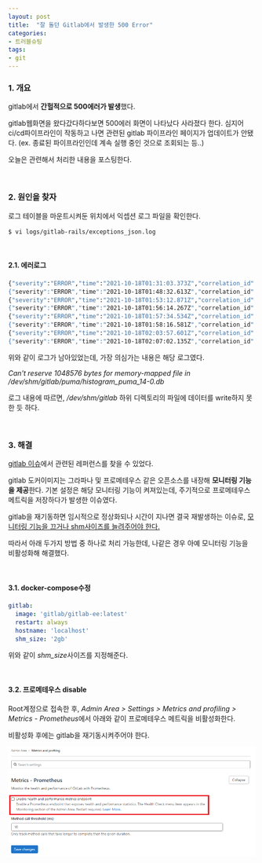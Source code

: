```yaml
---
layout: post
title:  "잘 돌던 Gitlab에서 발생한 500 Error"
categories:
- 트러블슈팅
tags:
- git
---
```


### 1. 개요
gitlab에서 **간헐적으로 500에러가 발생**했다.

gitlab웹화면을 왔다갔다하다보면 500에러 화면이 나타났다 사라졌다 한다.
심지어 ci/cd파이프라인이 작동하고 나면 관련된 gitlab 파이프라인 페이지가 업데이트가 안됐다. 
(ex. 종료된 파이프라인인데 계속 실행 중인 것으로 조회되는 등..)

오늘은 관련해서 처리한 내용을 포스팅한다.

<br/>

### 2. 원인을 찾자
로그 테이블을 마운트시켜둔 위치에서 익셉션 로그 파일을 확인한다.
```
$ vi logs/gitlab-rails/exceptions_json.log
```

<br/>

#### 2.1. 에러로그
```bash
{"severity":"ERROR","time":"2021-10-18T01:31:03.373Z","correlation_id":null,"exception.class":"IOError","exception.message":"Can't reserve 1048576 bytes for memory-mapped file in /dev/shm/gitlab/puma/histogram_puma_14-0.db","exception.backtrace":["config/initializers/7_prometheus_metrics.rb:62:in `block in \u003ctop (required)\u003e'","lib/gitlab/cluster/lifecycle_events.rb:151:in `block in call'","lib/gitlab/cluster/lifecycle_events.rb:150:in `each'","lib/gitlab/cluster/lifecycle_events.rb:150:in `call'","lib/gitlab/cluster/lifecycle_events.rb:115:in `do_worker_start'"],"user.username":null,"tags.program":"web","tags.locale":"en","tags.feature_category":null,"tags.correlation_id":null}
{"severity":"ERROR","time":"2021-10-18T01:48:32.613Z","correlation_id":null,"exception.class":"IOError","exception.message":"Can't reserve 1048576 bytes for memory-mapped file in /dev/shm/gitlab/puma/histogram_puma_9-0.db","exception.backtrace":["config/initializers/7_prometheus_metrics.rb:62:in `block in \u003ctop (required)\u003e'","lib/gitlab/cluster/lifecycle_events.rb:151:in `block in call'","lib/gitlab/cluster/lifecycle_events.rb:150:in `each'","lib/gitlab/cluster/lifecycle_events.rb:150:in `call'","lib/gitlab/cluster/lifecycle_events.rb:115:in `do_worker_start'"],"user.username":null,"tags.program":"web","tags.locale":"en","tags.feature_category":null,"tags.correlation_id":null}
{"severity":"ERROR","time":"2021-10-18T01:53:12.871Z","correlation_id":null,"exception.class":"IOError","exception.message":"Can't reserve 1048576 bytes for memory-mapped file in /dev/shm/gitlab/puma/histogram_puma_24-0.db","exception.backtrace":["config/initializers/7_prometheus_metrics.rb:62:in `block in \u003ctop (required)\u003e'","lib/gitlab/cluster/lifecycle_events.rb:151:in `block in call'","lib/gitlab/cluster/lifecycle_events.rb:150:in `each'","lib/gitlab/cluster/lifecycle_events.rb:150:in `call'","lib/gitlab/cluster/lifecycle_events.rb:115:in `do_worker_start'"],"user.username":null,"tags.program":"web","tags.locale":"en","tags.feature_category":null,"tags.correlation_id":null}
{"severity":"ERROR","time":"2021-10-18T01:56:14.267Z","correlation_id":null,"exception.class":"IOError","exception.message":"Can't reserve 1048576 bytes for memory-mapped file in /dev/shm/gitlab/puma/histogram_puma_37-0.db","exception.backtrace":["config/initializers/7_prometheus_metrics.rb:62:in `block in \u003ctop (required)\u003e'","lib/gitlab/cluster/lifecycle_events.rb:151:in `block in call'","lib/gitlab/cluster/lifecycle_events.rb:150:in `each'","lib/gitlab/cluster/lifecycle_events.rb:150:in `call'","lib/gitlab/cluster/lifecycle_events.rb:115:in `do_worker_start'"],"user.username":null,"tags.program":"web","tags.locale":"en","tags.feature_category":null,"tags.correlation_id":null}
{"severity":"ERROR","time":"2021-10-18T01:57:34.534Z","correlation_id":null,"exception.class":"IOError","exception.message":"Can't reserve 1048576 bytes for memory-mapped file in /dev/shm/gitlab/puma/histogram_puma_19-0.db","exception.backtrace":["config/initializers/7_prometheus_metrics.rb:62:in `block in \u003ctop (required)\u003e'","lib/gitlab/cluster/lifecycle_events.rb:151:in `block in call'","lib/gitlab/cluster/lifecycle_events.rb:150:in `each'","lib/gitlab/cluster/lifecycle_events.rb:150:in `call'","lib/gitlab/cluster/lifecycle_events.rb:115:in `do_worker_start'"],"user.username":null,"tags.program":"web","tags.locale":"en","tags.feature_category":null,"tags.correlation_id":null}
{"severity":"ERROR","time":"2021-10-18T01:58:16.581Z","correlation_id":null,"exception.class":"IOError","exception.message":"Can't reserve 1048576 bytes for memory-mapped file in /dev/shm/gitlab/puma/histogram_puma_29-0.db","exception.backtrace":["config/initializers/7_prometheus_metrics.rb:62:in `block in \u003ctop (required)\u003e'","lib/gitlab/cluster/lifecycle_events.rb:151:in `block in call'","lib/gitlab/cluster/lifecycle_events.rb:150:in `each'","lib/gitlab/cluster/lifecycle_events.rb:150:in `call'","lib/gitlab/cluster/lifecycle_events.rb:115:in `do_worker_start'"],"user.username":null,"tags.program":"web","tags.locale":"en","tags.feature_category":null,"tags.correlation_id":null}
{"severity":"ERROR","time":"2021-10-18T02:03:57.601Z","correlation_id":null,"exception.class":"IOError","exception.message":"Can't reserve 1048576 bytes for memory-mapped file in /dev/shm/gitlab/puma/histogram_puma_31-0.db","exception.backtrace":["config/initializers/7_prometheus_metrics.rb:62:in `block in \u003ctop (required)\u003e'","lib/gitlab/cluster/lifecycle_events.rb:151:in `block in call'","lib/gitlab/cluster/lifecycle_events.rb:150:in `each'","lib/gitlab/cluster/lifecycle_events.rb:150:in `call'","lib/gitlab/cluster/lifecycle_events.rb:115:in `do_worker_start'"],"user.username":null,"tags.program":"web","tags.locale":"en","tags.feature_category":null,"tags.correlation_id":null}
{"severity":"ERROR","time":"2021-10-18T02:07:02.135Z","correlation_id":null,"exception.class":"IOError","exception.message":"Can't reserve 1048576 bytes for memory-mapped file in /dev/shm/gitlab/puma/histogram_puma_58-0.db","exception.backtrace":["config/initializers/7_prometheus_metrics.rb:62:in `block in \u003ctop (required)\u003e'","lib/gitlab/cluster/lifecycle_events.rb:151:in `block in call'","lib/gitlab/cluster/lifecycle_events.rb:150:in `each'","lib/gitlab/cluster/lifecycle_events.rb:150:in `call'","lib/gitlab/cluster/lifecycle_events.rb:115:in `do_worker_start'"],"user.username":null,"tags.program":"web","tags.locale":"en","tags.feature_category":null,"tags.correlation_id":null}
```
위와 같이 로그가 남아있었는데, 가장 의심가는 내용은 해당 로그였다.

<var>Can't reserve 1048576 bytes for memory-mapped file in /dev/shm/gitlab/puma/histogram_puma_14-0.db</var>

로그 내용에 따르면, <var>/dev/shm/gitlab</var> 하위 디렉토리의 파일에 데이터를 write하지 못한 듯 하다.

<br/>

### 3. 해결
[gitlab 이슈](https://gitlab.com/gitlab-org/omnibus-gitlab/-/issues/5476)에서 관련된 레퍼런스를 찾을 수 있었다.

gitlab 도커이미지는 그라파나 및 프로메테우스 같은 오픈소스를 내장해 **모니터링 기능을 제공**한다.
기본 설정은 해당 모니터링 기능이 켜져있는데, 주기적으로 프로메테우스 메트릭을 저장하다가 발생한 이슈였다.

gitlab을 재기동하면 임시적으로 정상화되나 시간이 지나면 결국 재발생하는 이슈로,
<ins>모니터링 기능을 끄거나 shm사이즈를 늘려주어야 한다.</ins>

따라서 아래 두가지 방법 중 하나로 처리 가능한데, 나같은 경우 아예 모니터링 기능을 비활성화해 해결했다.

<br/>

#### 3.1. docker-compose수정
```yml
gitlab:
  image: 'gitlab/gitlab-ee:latest'
  restart: always
  hostname: 'localhost'
  shm_size: '2gb'
```
위와 같이 <var>shm_size</var>사이즈를 지정해준다.

<br/>

#### 3.2. 프로메테우스 disable
Root계정으로 접속한 후,
<var>Admin Area > Settings > Metrics and profiling > Metrics - Prometheus</var>에서
아래와 같이 프로메테우스 메트릭을 비활성화한다.

비활성화 후에는 gitlab을 재기동시켜주어야 한다.

![grafana.png](/assets/images/prometheus_disable.png)
